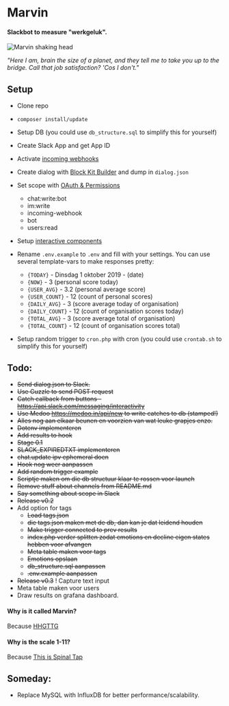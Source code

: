 # Marvin
#### Slackbot to measure "werkgeluk".

![Marvin shaking head](https://media.giphy.com/media/9AeRnRRNQokeI/giphy-downsized.gif "Marvin shaking head")


 *"Here I am, brain the size of a planet, and they tell me to take you up to the bridge. Call that job satisfaction? 'Cos I don't."*

## Setup
- Clone repo
- ```composer install/update```
- Setup DB (you could use ```db_structure.sql``` to simplify this for yourself)
- Create Slack App and get App ID 
- Activate [incoming webhooks](https://api.slack.com/apps/YOURAPPID/incoming-webhooks)
- Create dialog with [Block Kit Builder](https://api.slack.com/tools/block-kit-builder) and dump in ```dialog.json```
- Set scope with [OAuth & Permissions](https://api.slack.com/apps/AKRSMC3FY/oauth)
    - chat:write:bot
    - im:write
    - incoming-webhook
    - bot
    - users:read

- Setup [interactive components](https://api.slack.com/apps/YOURAPPID/interactive-messages)       
- Rename ```.env.example``` to ```.env``` and fill with your settings. You can use several template-vars to make responses pretty:
    - ```{TODAY}``` - Dinsdag 1 oktober 2019 - (date)
    - ```{NOW}``` - 3 (personal score today)
    - ```{USER_AVG}``` - 3.2 (personal average score)
    - ```{USER_COUNT}``` - 12 (count of personal scores)
    - ```{DAILY_AVG}``` - 3 (score average today of organisation)
    - ```{DAILY_COUNT}``` - 12 (count of organisation scores today)
    - ```{TOTAL_AVG}``` - 3 (score average total of organisation)
    - ```{TOTAL_COUNT}``` - 12 (count of organisation scores total)

- Setup random trigger to ```cron.php``` with cron (you could use ```crontab.sh``` to simplify this for yourself)

## Todo:
- ~~Send dialog.json to Slack.~~ 
- ~~Use Guzzle to send POST request~~
- ~~Catch callback from buttons - https://api.slack.com/messaging/interactivity~~
- ~~Use Medoo https://medoo.in/api/new to write catches to db (stamped!)~~
- ~~Alles nog aan elkaar beunen en voorzien van wat leuke grapjes enzo.~~
- ~~Dotenv implementeren~~
- ~~Add results to hook~~
- ~~Stage 0.1~~
- ~~SLACK_EXPIREDTXT implementeren~~
- ~~chat.update ipv ephemeral doen~~
- ~~Hook nog weer aanpassen~~
- ~~Add random trigger example~~
- ~~Scriptje maken om die db structuur klaar te rossen voor launch~~
- ~~Remove stuff about channels from README.md~~
- ~~Say something about scope in Slack~~
- ~~Release v0.2~~
- Add option for tags
    - ~~Load tags.json~~
    - ~~die tags.json maken met de db, dan kan je dat leidend houden~~
    - ~~Make trigger connected to prev results~~
    - ~~index.php verder splitten zodat emotions en decline eigen states hebben voor afvangen~~       
    - ~~Meta table maken voor tags~~
    - ~~Emotions opslaan~~
    - ~~db_structure.sql aanpassen~~
    - ~~.env.example aanpassen~~    
- ~~Release v0.3~~
! Capture text input
- Meta table maken voor users          
- Draw results on grafana dashboard.

#### Why is it called Marvin?
Because [HHGTTG](https://en.wikipedia.org/wiki/Marvin_the_Paranoid_Android)

#### Why is the scale 1-11?
Because [This is Spinal Tap](https://www.youtube.com/watch?v=KOO5S4vxi0o) 
 
## Someday: 
- Replace MySQL with InfluxDB for better performance/scalability. 